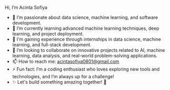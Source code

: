   Hi, I’m Acinta Sofiya
                                                      
- 👀 I’m passionate about data science, machine learning, and software development.
- 🌱 I’m currently learning advanced machine learning techniques, deep learning, and project deployment.
- 💼 I'm gaining experience through internships in data science, machine learning, and full-stack development.
- 💞️ I’m looking to collaborate on innovative projects related to AI, machine learning, data analysis, and real-world problem-solving applications.
- 📫 How to reach me: acintasofiya0801@gmail.com 
- ⚡ Fun fact: I’m a coding enthusiast who loves exploring new tools and technologies, and I’m always up for a challenge!
- ✨ Let's build something amazing together! 🚀

<!---
Sofiyashaw/Sofiyashaw is a ✨ special ✨ repository because its `README.md` (this file) appears on your GitHub profile.
You can click the Preview link to take a look at your changes.
--->
